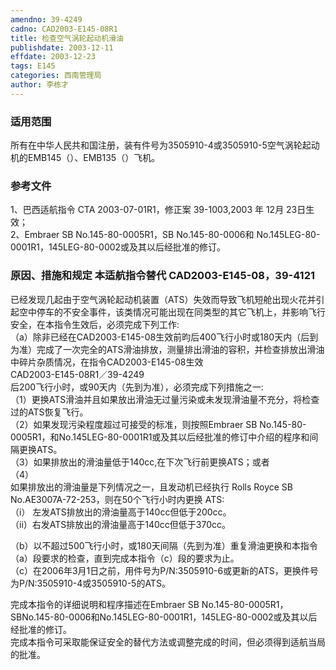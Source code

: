 ```yaml
---
amendno: 39-4249  
cadno: CAD2003-E145-08R1  
title: 检查空气涡轮起动机滑油  
publishdate: 2003-12-11  
effdate: 2003-12-23  
tags: E145  
categories: 西南管理局  
author: 李栋才  
---
```

  
### 适用范围  
所有在中华人民共和国注册，装有件号为3505910-4或3505910-5空气涡轮起动机的EMB145（）、EMB135（）飞机。  
  
<!--more-->  
### 参考文件  
1、巴西适航指令 CTA 2003-07-01R1，修正案 39-1003,2003       年 12月 23日生效；  
2、Embraer SB No.145-80-0005R1，SB No.145-80-0006和 No.145LEG-80-0001R1，145LEG-80-0002或及其以后经批准的修订。  
  
### 原因、措施和规定 本适航指令替代 CAD2003-E145-08，39-4121  
已经发现几起由于空气涡轮起动机装置（ATS）失效而导致飞机短舱出现火花并引起空中停车的不安全事件，该类情况可能出现在同类型的其它飞机上，并影响飞行安全，在本指令生效后，必须完成下列工作:  
（a）除非已经在CAD2003-E145-08生效前昀后400飞行小时或180天内（后到为准）完成了一次完全的ATS滑油排放，测量排出滑油的容积，并检查排放出滑油中碎片杂质情况，在指令CAD2003-E145-08生效  
  CAD2003-E145-08R1／39-4249  
后200飞行小时，或90天内（先到为准），必须完成下列措施之一:  
 （1）更换ATS滑油并且如果放出滑油无过量污染或未发现滑油量不充分，将检查过的ATS恢复飞行。  
 （2）如果发现污染程度超过可接受的标准，则按照Embraer SB No.145-80-0005R1，和No.145LEG-80-0001R1或及其以后经批准的修订中介绍的程序和间隔更换ATS。  
 （3）如果排放出的滑油量低于140cc,在下次飞行前更换ATS；或者  
（4）  
如果排放出的滑油量是下列情况之一，且发动机已经执行 Rolls Royce SB No.AE3007A-72-253，则在50个飞行小时内更换 ATS:  
 （i） 左发ATS排放出的滑油量高于140cc但低于200cc。  
 （ii）右发ATS排放出的滑油量高于140cc但低于370cc。  
  
（b）以不超过500飞行小时，或180天间隔（先到为准）重复滑油更换和本指令（a）段要求的检查，直到完成本指令（c）段的要求为止。  
（c）在2006年3月1日之前，用件号为P/N:3505910-6或更新的ATS，更换件号为P/N:3505910-4或3505910-5的ATS。  
  
完成本指令的详细说明和程序描述在Embraer SB No.145-80-0005R1，SBNo.145-80-0006和No.145LEG-80-0001R1，145LEG-80-0002或及其以后经批准的修订。  
    完成本指令可采取能保证安全的替代方法或调整完成的时间，但必须得到适航当局的批准。  
